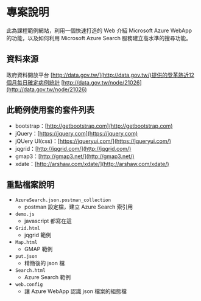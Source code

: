 # 專案說明 #

此為課程範例網站，利用一個快速打造的 Web 介紹 Microsoft Azure WebApp 的功能，以及如何利用 Microsoft Azure Search 服務建立高水準的搜尋功能。



## 資料來源 ##

政府資料開放平台 [http://data.gov.tw/](http://data.gov.tw/)提供的登革熱近12個月每日確定病例統計 [http://data.gov.tw/node/21026](http://data.gov.tw/node/21026)

## 此範例使用套的套件列表 ##

- bootstrap：[http://getbootstrap.com](http://getbootstrap.com)
- jQuery：[https://jquery.com](https://jquery.com)
- jQUery UI(css)：[https://jqueryui.com/](https://jqueryui.com/)
- jqgrid：[http://jqgrid.com/](http://jqgrid.com/)
- gmap3：[http://gmap3.net/](http://gmap3.net/)
- xdate：[http://arshaw.com/xdate/](http://arshaw.com/xdate/)

## 重點檔案說明 ##


- `AzureSearch.json.postman_collection`
    - postman 設定檔，建立 Azure Search 索引用
- `demo.js`
    - javascript 都寫在這
- `Grid.html`
    - jqgrid 範例
- `Map.html`
    - GMAP 範例
- `put.json`
    - 精簡後的 json 檔
- `Search.html`
    - Azure Search 範例
- `web.config`
    - 讓 Azure WebApp 認識 json 檔案的組態檔

